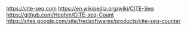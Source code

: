 
https://cite-seq.com
https://en.wikipedia.org/wiki/CITE-Seq
https://github.com/Hoohm/CITE-seq-Count
https://sites.google.com/site/fredsoftwares/products/cite-seq-counter
